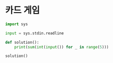 # 카드 게임

```python
import sys

input = sys.stdin.readline

def solution():
    print(sum(int(input()) for _ in range(5)))

solution()
```

